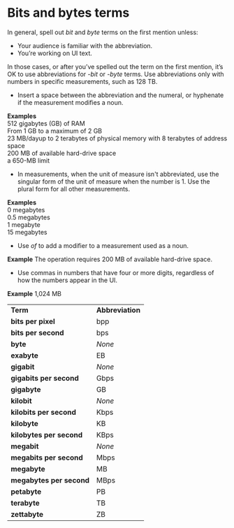 ﻿# Bits and bytes terms

In general, spell out *bit* and *byte* terms on the first mention unless: 

  - Your audience is familiar with the abbreviation.
  - You’re working on UI text. 

In those cases, or after you’ve spelled out the term on the first mention, it’s OK to use abbreviations for *-bit* or *-byte* terms. Use abbreviations only with numbers in specific measurements, such as 128 TB.

  - Insert a space between the abbreviation and the numeral, or hyphenate if the measurement modifies a noun.

**Examples**</br>512 gigabytes (GB) of RAM </br>From 1 GB to a maximum of 2 GB</br>23 MB/dayup to 2 terabytes of physical memory with 8 terabytes of address space</br>200 MB of available hard-drive space</br>a 650-MB limit

  - In
    measurements, when the unit of measure isn't abbreviated, use the
    singular form of the unit of measure when the number is 1. Use
    the plural form for all other measurements.

**Examples**</br>0 megabytes</br>0.5 megabytes</br>1 megabyte</br>15 megabytes

  - Use *of* to add a modifier to a measurement used as a noun.

**Example** The operation requires 200 MB of available hard-drive space.

  - Use commas in numbers that have four or more digits, regardless of how the numbers appear in the UI.

**Example** 1,024 MB

<table>
<tbody>
<tr class="odd">
<td><b>Term</b></td>
<td><b>Abbreviation</b></td>
</tr>
<tr class="even">
<td><div>
<b>bits per pixel</b>
</div></td>
<td><div>
bpp
</div></td>
</tr>
<tr class="odd">
<td><div>
<b>bits per second</b>
</div></td>
<td><div>
bps
</div></td>
</tr>
<tr class="even">
<td><b>byte</b></td>
<td><em>None</em></td>
</tr>
<tr class="odd">
<td><b>exabyte</b></td>
<td>EB</td>
</tr>
<tr class="even">
<td><div>
<b>gigabit</b>
</div></td>
<td><div>
<em>None</em>
</div></td>
</tr>
<tr class="odd">
<td><div>
<b>gigabits per second</b>
</div></td>
<td><div>
Gbps
</div></td>
</tr>
<tr class="even">
<td><div>
<b>gigabyte</b>
</div></td>
<td><div>
GB
</div></td>
</tr>
<tr class="odd">
<td><div>
<b>kilobit</b>
</div></td>
<td><div>
<em>None</em>
</div></td>
</tr>
<tr class="even">
<td><div>
<b>kilobits per second</b>
</div></td>
<td><div>
Kbps
</div></td>
</tr>
<tr class="odd">
<td><b>kilobyte</b></td>
<td>KB</td>
</tr>
<tr class="even">
<td><b>kilobytes per second</b></td>
<td>KBps</td>
</tr>
<tr class="odd">
<td><div>
<b>megabit</b>
</div></td>
<td><div>
<em>None</em>
</div></td>
</tr>
<tr class="even">
<td><div>
<b>megabits per second</b>
</div></td>
<td><div>
Mbps
</div></td>
</tr>
<tr class="odd">
<td><div>
<b>megabyte</b>
</div></td>
<td><div>
MB
</div></td>
</tr>
<tr class="even">
<td><div>
<b>megabytes per second</b>
</div></td>
<td><div>
MBps
</div></td>
</tr>
<tr class="odd">
<td><div>
<b>petabyte</b>
</div></td>
<td><div>
PB
</div></td>
</tr>
<tr class="even">
<td><div>
<div>
<b>terabyte</b>
</div>
</div></td>
<td><div>
<div>
TB
</div>
</div></td>
</tr>
<tr class="odd">
<td><div>
<div>
<b>zettabyte</b>
</div>
</div></td>
<td><div>
ZB
</div></td>
</tr>
</tbody>
</table>
